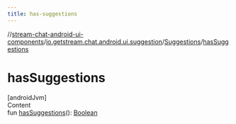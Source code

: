 ```yaml
---
title: has-suggestions
---
```

//[stream-chat-android-ui-components](../../../index.md)/[io.getstream.chat.android.ui.suggestion](../index.md)/[Suggestions](index.md)/[hasSuggestions](hasSuggestions.md)



# hasSuggestions  
[androidJvm]  
Content  
fun [hasSuggestions](hasSuggestions.md)(): [Boolean](https://kotlinlang.org/api/latest/jvm/stdlib/kotlin/-boolean/index.html)  



